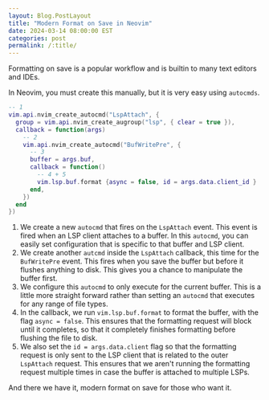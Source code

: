 ```yaml
---
layout: Blog.PostLayout
title: "Modern Format on Save in Neovim"
date: 2024-03-14 08:00:00 EST
categories: post
permalink: /:title/
---
```


Formatting on save is a popular workflow and is builtin to many text editors and IDEs.

In Neovim, you must create this manually, but it is very easy using `autocmds`.

```lua
-- 1
vim.api.nvim_create_autocmd("LspAttach", {
  group = vim.api.nvim_create_augroup("lsp", { clear = true }),
  callback = function(args)
    -- 2
    vim.api.nvim_create_autocmd("BufWritePre", {
      -- 3
      buffer = args.buf,
      callback = function()
        -- 4 + 5
        vim.lsp.buf.format {async = false, id = args.data.client_id }
      end,
    })
  end
})
```

1. We create a new `autocmd` that fires on the `LspAttach` event. This event is fired when an LSP client attaches to a buffer. In this `autocmd`, you can easily set configuration that is specific to that buffer and LSP client.
2. We create another `autcmd` inside the `LspAttach` callback, this time for the `BufWritePre` event. This fires when you save the buffer but before it flushes anything to disk. This gives you a chance to manipulate the buffer first.
3. We configure this `autocmd` to only execute for the current buffer. This is a little more straight forward rather than setting an `autocmd` that executes for any range of file types.
4. In the callback, we run `vim.lsp.buf.format` to format the buffer, with the flag `async = false`. This ensures that the formatting request will block until it completes, so that it completely finishes formatting before flushing the file to disk.
5. We also set the `id = args.data.client` flag so that the formatting request is only sent to the LSP client that is related to the outer `LspAttach` request. This ensures that we aren't running the formatting request multiple times in case the buffer is attached to multiple LSPs.

And there we have it, modern format on save for those who want it.
